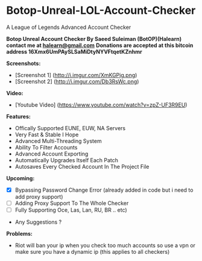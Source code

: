# Botop-Unreal-LOL-Account-Checker
A League of Legends Advanced Account Checker

**Botop Unreal Account Checker By Saeed Suleiman (BotOP)(Halearn) contact me at halearn@gmail.com**
**Donations are accepted at this bitcoin address 16Xmx6UmPAySLSaMiDtyNYVFtqetKZnhmr**

**Screenshots:**
* [Screenshot 1] (http://i.imgur.com/XmKGPjg.png)
* [Screenshot 2] (http://i.imgur.com/Db3RsWc.png)

**Video:**
* [Youtube Video] (https://www.youtube.com/watch?v=zpZ-UF3R9EU)

**Features:** 
* Offically Supported EUNE, EUW, NA Servers
* Very Fast & Stable I Hope
* Advanced Multi-Threading System
* Ability To Filter Accounts
* Advanced Account Exporting
* Automatically Upgrades Itself Each Patch
* Autosaves Every Checked Account In The Project File


**Upcoming:**
- [X] Bypassing Password Change Error (already added in code but i need to add proxy support)
- [ ] Adding Proxy Support To The Whole Checker
- [ ] Fully Supporting Oce, Las, Lan, RU, BR .. etc)
* Any Suggestions ?

**Problems:**
* Riot will ban your ip when you check too much accounts so use a vpn or make sure you have a dynamic ip (this applies to all checkers)
